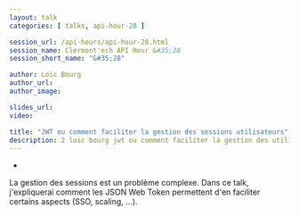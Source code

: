 ```yaml
---
layout: talk
categories: [ talks, api-hour-28 ]

session_url: /api-hours/api-hour-28.html
session_name: Clermont'ech API Hour &#35;28
session_short_name: "&#35;28"

author: Loic Bourg
author_url:
author_image:

slides_url:
video:

title: "JWT ou comment faciliter la gestion des sessions utilisateurs"
description: 2 loic bourg jwt ou comment faciliter la gestion des utilisateurs
---
```

-

La gestion des sessions est un problème complexe. Dans ce talk, j'expliquerai
comment les JSON Web Token permettent d'en faciliter certains aspects (SSO, scaling, ...).

